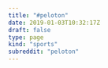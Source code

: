 ```yaml
---
title: "#peloton"
date: 2019-01-03T10:32:17Z
draft: false
type: page
kind: "sports"
subreddit: "peloton"
---
```

